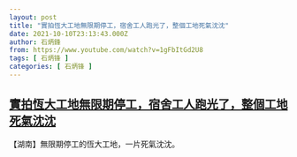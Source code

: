 ```yaml
---
layout: post
title: "實拍恆大工地無限期停工，宿舍工人跑光了，整個工地死氣沈沈"
date: 2021-10-10T23:13:43.000Z
author: 石炳鋒
from: https://www.youtube.com/watch?v=1gFbItGd2U8
tags: [ 石炳锋 ]
categories: [ 石炳锋 ]
---
```

<!--1633907623000-->
[實拍恆大工地無限期停工，宿舍工人跑光了，整個工地死氣沈沈](https://www.youtube.com/watch?v=1gFbItGd2U8)
------

<div>
【湖南】無限期停工的恆大工地，一片死氣沈沈。
</div>
